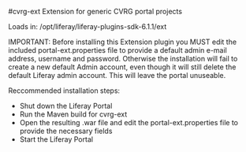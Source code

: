 #cvrg-ext
Extension for generic CVRG portal projects

Loads in: /opt/liferay/liferay-plugins-sdk-6.1.1/ext

IMPORTANT: Before installing this Extension plugin you MUST edit the included portal-ext.properties file to provide a default admin e-mail address, username and password. Otherwise the installation will fail to create a new default Admin account, even though it will still delete the default Liferay admin account. This will leave the portal unuseable.

Reccommended installation steps:

- Shut down the Liferay Portal
- Run the Maven build for cvrg-ext
- Open the resulting .war file and edit the portal-ext.properties file to provide the necessary fields
- Start the Liferay Portal
